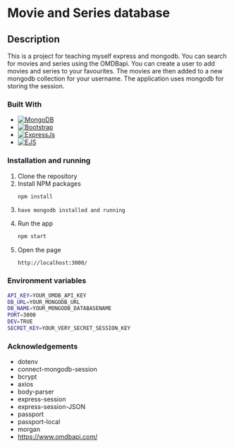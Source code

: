 # Movie and Series database

## Description

This is a project for teaching myself express and mongodb. You can search for movies and series using the OMDBapi. You can create a user to add movies and series to your favourites. The movies are then added to a new mongodb collection for your username. The application uses mongodb for storing the session.

### Built With

- [![MongoDB][MongoDB.com]][MongoDB-url]
- [![Bootstrap][Bootstrap.com]][Bootstrap-url]
- [![ExpressJs][Expressjs.com]][Expressjs-url]
- [![EJS][Ejs.com]][Ejs-url]

### Installation and running

1. Clone the repository
2. Install NPM packages
   ```sh
   npm install
   ```
3. ```
   have mongodb installed and running
   ```
4. Run the app
   ```js
   npm start
   ```
5. Open the page
   ```
   http://localhost:3000/
   ```

### Environment variables

```sh
API_KEY=YOUR_OMDB_API_KEY
DB_URL=YOUR_MONGODB_URL
DB_NAME=YOUR_MONGODB_DATABASENAME
PORT=3000
DEV=TRUE
SECRET_KEY=YOUR_VERY_SECRET_SESSION_KEY
```

### Acknowledgements

- dotenv
- connect-mongodb-session
- bcrypt
- axios
- body-parser
- express-session
- express-session-JSON
- passport
- passport-local
- morgan
- https://www.omdbapi.com/

[MongoDB.com]: https://img.shields.io/badge/mongodb-0d5e4f?style=for-the-badge&logo=mongodb&logoColor=white
[MongoDB-url]: https://mongodb.com
[Bootstrap.com]: https://img.shields.io/badge/Bootstrap-563D7C?style=for-the-badge&logo=bootstrap&logoColor=white
[Bootstrap-url]: https://getbootstrap.com
[Expressjs.com]: https://img.shields.io/badge/Express.js-404D59?style=for-the-badge
[Expressjs-url]: https://expressjs.com/
[Ejs.com]: https://img.shields.io/badge/EJS-499D7C?style=for-the-badge&logo=ejs&logoColor=white
[Ejs-url]: https://ejs.co/
